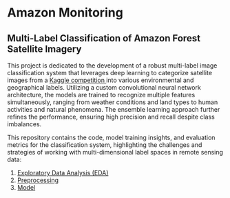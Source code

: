 # Amazon Monitoring

## Multi-Label Classification of Amazon Forest Satellite Imagery

This project is dedicated to the development of a robust multi-label image classification system that leverages deep learning to categorize satellite images from a [Kaggle competition ](https://www.kaggle.com/c/planet-understanding-the-amazon-from-space) into various environmental and geographical labels. Utilizing a custom convolutional neural network architecture, the models are trained to recognize multiple features simultaneously, ranging from weather conditions and land types to human activities and natural phenomena. The ensemble learning approach further refines the performance, ensuring high precision and recall despite class imbalances. 

This repository contains the code, model training insights, and evaluation metrics for the classification system, highlighting the challenges and strategies of working with multi-dimensional label spaces in remote sensing data:

1. [Exploratory Data Analysis (EDA)](https://github.com/daistarr/AmazonMonitoring/blob/fb4fec8c2d3eaaf5999b58bb9b28fa93630237ca/1_EDA/1_Data_Wrangling_EDA.ipynb)
2. [Preprocessing](https://github.com/daistarr/AmazonMonitoring/blob/fb4fec8c2d3eaaf5999b58bb9b28fa93630237ca/2_Preprocessing/2_Preprocessing%20.ipynb)
3. [Model](https://github.com/daistarr/AmazonMonitoring/blob/fb4fec8c2d3eaaf5999b58bb9b28fa93630237ca/3_Model/2_Model.ipynb)

